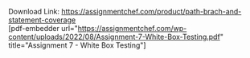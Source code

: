 Download Link: https://assignmentchef.com/product/path-brach-and-statement-coverage
<br>
[pdf-embedder url="https://assignmentchef.com/wp-content/uploads/2022/08/Assignment-7-White-Box-Testing.pdf" title="Assignment 7 - White Box Testing"]